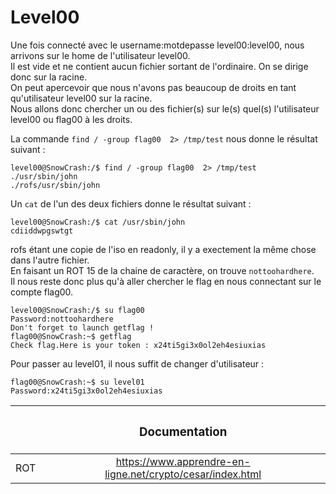 # Level00

Une fois connecté avec le username:motdepasse level00:level00, nous arrivons sur le home de l'utilisateur level00.  
Il est vide et ne contient aucun fichier sortant de l'ordinaire. On se dirige donc sur la racine.  
On peut apercevoir que nous n'avons pas beaucoup de droits en tant qu'utilisateur level00 sur la racine.  
Nous allons donc chercher un ou des fichier(s) sur le(s) quel(s) l'utilisateur level00 ou flag00 à les droits. 
  
La commande `find / -group flag00  2> /tmp/test` nous donne le résultat suivant :  
```
level00@SnowCrash:/$ find / -group flag00  2> /tmp/test
./usr/sbin/john
./rofs/usr/sbin/john
```
Un `cat` de l'un des deux fichiers donne le résultat suivant : 
```
level00@SnowCrash:/$ cat /usr/sbin/john
cdiiddwpgswtgt
```
rofs étant une copie de l'iso en readonly, il y a exectement la même chose dans l'autre fichier.  
En faisant un ROT 15 de la chaine de caractère, on trouve `nottoohardhere`.  
Il nous reste donc plus qu'à aller chercher le flag en nous connectant sur le compte flag00.  
```
level00@SnowCrash:/$ su flag00
Password:nottoohardhere
Don't forget to launch getflag !
flag00@SnowCrash:~$ getflag
Check flag.Here is your token : x24ti5gi3x0ol2eh4esiuxias
```

Pour passer au level01, il nous suffit de changer d'utilisateur :
```
flag00@SnowCrash:~$ su level01
Password:x24ti5gi3x0ol2eh4esiuxias
```


||<h3 align="center"> Documentation </h3>|
|:--------:|:---------:|
|ROT|https://www.apprendre-en-ligne.net/crypto/cesar/index.html|
